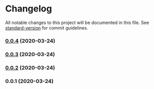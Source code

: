 # Changelog

All notable changes to this project will be documented in this file. See [standard-version](https://github.com/conventional-changelog/standard-version) for commit guidelines.

### [0.0.4](https://github.com/bdrtsky/nuxt-ackee/compare/v0.0.3...v0.0.4) (2020-03-24)

### [0.0.3](https://github.com/bdrtsky/nuxt-ackee/compare/v0.0.2...v0.0.3) (2020-03-24)

### [0.0.2](https://github.com/bdrtsky/nuxt-ackee/compare/v0.0.1...v0.0.2) (2020-03-24)

### 0.0.1 (2020-03-24)
